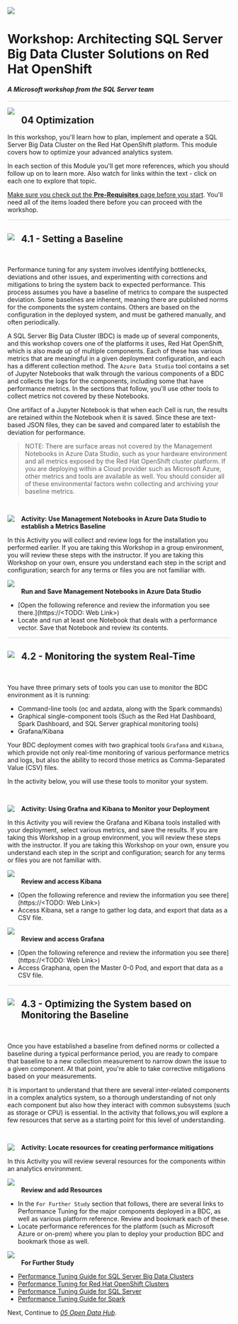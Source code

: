 ![](../graphics/microsoftlogo.png)

# Workshop: Architecting SQL Server Big Data Cluster Solutions on Red Hat OpenShift

#### <i>A Microsoft workshop from the SQL Server team</i>

<p style="border-bottom: 1px solid lightgrey;"></p>

<img style="float: left; margin: 0px 15px 15px 0px;" src="../graphics/textbubble.png"> <h2>04 Optimization</h2>

In this workshop, you'll learn how to plan, implement and operate a SQL Server Big Data Cluster on the Red Hat OpenShift platform. This module covers how to optimize your advanced analytics system. 

In each section of this Module you'll get more references, which you should follow up on to learn more. Also watch for links within the text - click on each one to explore that topic.

<a href="https://github.com/microsoft/sqlworkshops-bdconopenshift/blob/main/bdconopenshift/00%20-%20Pre-Requisites.md" target="_blank">Make sure you check out the <b>Pre-Requisites</b> page before you start</a>. You'll need all of the items loaded there before you can proceed with the workshop.

<p style="border-bottom: 1px solid lightgrey;"></p>

<h2><img style="float: left; margin: 0px 15px 15px 0px;" src="../graphics/pencil2.png">4.1 - Setting a Baseline</h2>

<br>

Performance tuning for any system involves identifying bottlenecks, deviations and other issues, and experimenting with corrections and mitigations to bring the system back to expected performance. This process assumes you have a baseline of metrics to compare the suspected deviation. Some baselines are inherent, meaning there are published norms for the components the system contains. Others are based on the configuration in the deployed system, and must be gathered manually, and often periodically. 

A SQL Server Big Data Cluster (BDC) is made up of several components, and this workshop covers one of the platforms it uses, Red Hat OpenShift, which is also made up of multiple components. Each of these has various metrics that are meaningful in a given deployment configuration, and each has a different collection method. The `Azure Data Studio` tool contains a set of Jupyter Notebooks that walk through the various components of a BDC and collects the logs for the components, including some that have performance metrics. In the sections that follow, you'll use other tools to collect metrics not covered by these Notebooks. 

One artifact of a Jupyter Notebook is that when each Cell is run, the results are retained within the Notebook when it is saved. Since these are text-based JSON files, they can be saved and compared later to establish the deviation for performance.

> NOTE: There are surface areas not covered by the Management Notebooks in Azure Data Studio, such as your hardware environment and all metrics exposed by the Red Hat OpenShift cluster platform. If you are deploying within a Cloud provider such as Microsoft Azure, other metrics and tools are available as well. You should consider all of these environmental factors wehn collecting and archiving your baseline metrics. 

<br>

<p><img style="float: left; margin: 0px 15px 15px 0px;" src="../graphics/point1.png"><b>Activity: Use Management Notebooks in Azure Data Studio to establish a Metrics Baseline</b></p>

In this Activity you will collect and review logs for the installation you performed earlier. If you are taking this Workshop in a group environment, you will review these steps with the instructor. If you are taking this Workshop on your own, ensure you understand each step in the script and configuration; search for any terms or files you are not familiar with. 

<p><img style="margin: 0px 15px 15px 0px;" src="../graphics/checkmark.png"><b>Run and Save Management Notebooks in Azure Data Studio</b></p>

 - [Open the following reference and review the information you see there.](https://<TODO: Web Link>)
 - Locate and run at least one Notebook that deals with a performance vector. Save that Notebook and review its contents.
 
<p style="border-bottom: 1px solid lightgrey;"></p>

<h2><img style="float: left; margin: 0px 15px 15px 0px;" src="../graphics/pencil2.png">4.2 - Monitoring the system Real-Time</h2>

<br>

You have three primary sets of tools you can use to monitor the BDC environment as it is running:

- Command-line tools (oc and azdata, along with the Spark commands)
- Graphical single-component tools (Such as the Red Hat Dashboard, Spark Dashboard, and SQL Server graphical monitoring tools)
- Grafana/Kibana

Your BDC deployment comes with two graphical tools `Grafana` and `Kibana`, which provide not only real-time monitoring of various performance metrics and logs, but also the ability to record those metrics as Comma-Separated Value (CSV) files. 

In the activity below, you will use these tools to monitor your system. 

<br>

<p><img style="float: left; margin: 0px 15px 15px 0px;" src="../graphics/point1.png"><b>Activity: Using Grafna and Kibana to Monitor your Deployment</b></p>

In this Activity you will review the Grafana and Kibana tools installed with your deployment, select various metrics, and save the results. If you are taking this Workshop in a group environment, you will review these steps with the instructor. If you are taking this Workshop on your own, ensure you understand each step in the script and configuration; search for any terms or files you are not familiar with. 

<p><img style="margin: 0px 15px 15px 0px;" src="../graphics/checkmark.png"><b>Review and access Kibana</b></p>

 - [Open the following reference and review the information you see there](https://<TODO: Web Link>)
 - Access Kibana, set a range to gather log data, and export that data as a CSV file.
 
<p><img style="margin: 0px 15px 15px 0px;" src="../graphics/checkmark.png"><b>Review and access Grafana</b></p>

 - [Open the following reference and review the information you see there](https://<TODO: Web Link>)
 - Access Graphana, open the Master 0-0 Pod, and export that data as a CSV file.


<p style="border-bottom: 1px solid lightgrey;"></p>

<h2><img style="float: left; margin: 0px 15px 15px 0px;" src="../graphics/pencil2.png">4.3 - Optimizing the System based on Monitoring the Baseline</h2>

<br>

Once you have established a baseline from defined norms or collected a baseline during a typical performance period, you are ready to compare that baseline to a new collection measurement to narrow down the issue to a given component. At that point, you're able to take corrective mitigations based on your measurements.

It is important to understand that there are several inter-related components in a complex analytics system, so a thorough understanding of not only each component but also how they interact with common subsystems (such as storage or CPU) is essential. In the activity that follows,you will explore a few resources that serve as a starting point for this level of understanding.

<br>

<p><img style="float: left; margin: 0px 15px 15px 0px;" src="../graphics/point1.png"><b>Activity: Locate resources for creating performance mitigations</b></p>

In this Activity you will review several resources for the components within an analytics environment.  

<p><img style="margin: 0px 15px 15px 0px;" src="../graphics/checkmark.png"><b>Review and add Resources</b></p>

- In the `For Further Study` section that follows, there are several links to Performance Tuning for the major components deployed in a BDC, as well as various platform reference. Review and bookmark each of these.
- Locate performance references for the platform (such as Microsoft Azure or on-prem) where you plan to deploy your production BDC and bookmark those as well.

<p><img style="margin: 0px 15px 15px 0px;" src="../graphics/owl.png"><b>For Further Study</b></p>
<ul>
    <li><a href="https://docs.microsoft.com/en-us/sql/big-data-cluster/performance-guidelines-tuned?view=sql-server-ver15" target="_blank">Performance Tuning Guide for SQL Server Big Data Clusters</a></li>
    <li><a href="https://access.redhat.com/documentation/en-us/openshift_container_platform/4.6/html/scalability_and_performance/index" target="_blank">Performance Tuning for Red Hat OpenShift Clusters</a></li>
    <li><a href="https://docs.microsoft.com/en-us/sql/relational-databases/performance/monitor-and-tune-for-performance?view=sql-server-ver15" target="_blank">Performance Tuning Guide for SQL Server</a></li>
    <li><a href="https://spark.apache.org/docs/latest/tuning.html" target="_blank">Performance Tuning Guide for Spark</a></li>
</ul>

Next, Continue to <a href="https://github.com/microsoft/sqlworkshops-bdconopenshift/blob/main/bdconopenshift/05%20-%20Open%20Data%20Hub.md" target="_blank"><i> 05 Open Data Hub</i></a>.
